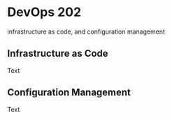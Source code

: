 # DevOps 202

infrastructure as code, and configuration management

## Infrastructure as Code

Text

## Configuration Management

Text